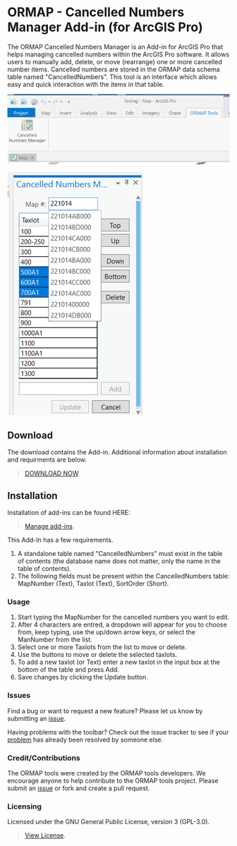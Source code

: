 # ORMAP - Cancelled Numbers Manager Add-in (for ArcGIS Pro)

The ORMAP Cancelled Numbers Manager is an Add-in for ArcGIS Pro that helps managing cancelled numbers within the ArcGIS Pro software.  It allows users to manually add, delete, or move (rearrange) one or more cancelled number items.  Cancelled numbers are stored in the ORMAP data schema table named "CancelledNumbers".  This tool is an interface which allows easy and quick interaction with the items in that table. 


![alt text](https://raw.githubusercontent.com/ORMAPtools/CancelledNumbersManager/master/Images/toolbar1.png "Image of the toolbar")


![alt text](https://raw.githubusercontent.com/ORMAPtools/CancelledNumbersManager/master/Images/toolbar2.png "Image of the toolbar")

## Download
The download contains the Add-in. Additional information about installation and requirments are below.
> [DOWNLOAD NOW](https://raw.githubusercontent.com/ORMAPtools/CancelledNumbersManager/master/Install/ORMAPCancelledNumbers.esriAddinX).


## Installation
Installation of add-ins can be found HERE:
> [Manage add-ins](https://raw.githubusercontent.com/ORMAPtools/CancelledNumbersManager/master/Install/ORMAPCancelledNumbers.esriAddinX).

This Add-In has a few requirements.
1.	A standalone table named "CancelledNumbers" must exist in the table of contents (the database name does not matter, only the name in the table of contents).  
2.	The following fields must be present within the CancelledNumbers table: MapNumber (Text), Taxlot (Text), SortOrder (Short). 

### Usage
1.	Start typing the MapNumber for the cancelled numbers you want to edit.  
2.	After 4 characters are entred, a dropdown will appear for you to choose from, keep typing, use the up/down arrow keys, or select the ManNumber from the list. 
3.	Select one or more Taxlots from the list to move or delete.   
4.	Use the buttons to move or delete the selected taxlots. 
5.	To add a new taxlot (or Text) enter a new taxlot in the input box at the bottom of the table and press Add.   
6.	Save changes by clicking the Update button. 


### Issues
Find a bug or want to request a new feature?  Please let us know by submitting an [issue](https://github.com/ORMAPtools/CancelledNumbersManager/issues). 

Having problems with the toolbar? Check out the issue tracker to see if your [problem](https://github.com/ORMAPtools/CancelledNumbersManager/issues) has already been resolved by someone else.

### Credit/Contributions
The ORMAP tools were created by the ORMAP tools developers.  We encourage anyone to help contribute to the ORMAP tools project.  Please submit an [issue](https://github.com/ORMAPtools/CancelledNumbersManager/issues) or fork and create a pull request.


### Licensing
Licensed under the GNU General Public License, version 3 (GPL-3.0).  
> [View License](https://github.com/ORMAPtools/CancelledNumbersManager/blob/main/LICENSE).